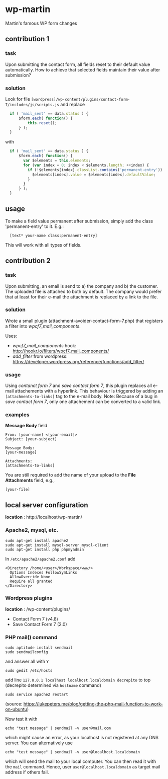# wp-martin
Martin's famous WP form changes


## contribution 1
### task
Upon submitting the contact form, all fields reset to their default value automatically. How to achieve that selected fields maintain their value after submission?

### solution
Look for file `[wordpress]/wp-content/plugins/contact-form-7/includes/js/scripts.js` and replace
```js
  if ( 'mail_sent' == data.status ) {
	  $form.each( function() {
		  this.reset();
	  } );
  }
```
with
```js
  if ( 'mail_sent' == data.status ) {
	  $form.each( function() {
	    var $elements = this.elements;
	    for (var index = 0; index < $elements.length; ++index) {
	      if (!$elements[index].classList.contains('permanent-entry')) {
	        $elements[index].value = $elements[index].defaultValue;
	      }
	    }
	  } );
  }
```
## usage
To make a field value permanent after submission, simply add the class 'permanent-entry' to it. E.g.:
```
  [text* your-name class:permanent-entry]
```
This will work with all types of fields.


## contribution 2

### task
Upon submitting, an email is send to a) the company and b) the customer. The uploaded file is attached to both by default. The company would prefer that at least for their e-mail the attachment is replaced by a link to the file.

### solution
Wrote a small plugin (attachment-avoider-contact-form-7.php) that registers a filter into *wpcf7_mail_components*.

Uses:
- *wpcf7_mail_components* hook: http://hookr.io/filters/wpcf7_mail_components/
- *add_filter* from wordpress: https://developer.wordpress.org/reference/functions/add_filter/

### usage
Using *contanct form 7* and *save contact form 7*, this plugin replaces all e-mail attachements with a hyperlink. This behaviour is triggered by adding an `[attachments-to-links]` tag to the e-mail body. Note: Because of a bug in *save contact form 7*, only one attachement can be converted to a valid link.

### examples
**Message Body** field
```
From: [your-name] <[your-email]>
Subject: [your-subject]

Message Body:
[your-message]

Attachments:
[attachments-to-links]
```
You are still required to add the name of your upload to the **File Attachments** field, e.g.,
```
[your-file]
```

## local server configuration
**location** : http://localhost/wp-martin/

### Apache2, mysql, etc.
```
sudo apt-get install apache2
sudo apt-get install mysql-server mysql-client
sudo apt-get install php phpmyadmin
```

In `/etc/apache2/apache2.conf` add
```
<Directory /home/<user>/Workspace/www/>
  Options Indexes FollowSymLinks
  AllowOverride None
  Require all granted
</Directory>
```

### Wordpress plugins
**location** : <wordpress>/wp-content/plugins/

- Contact Form 7 (v4.8)
- Save Contact Form 7 (2.0)

### PHP mail() command
```
sudo aptitude install sendmail
sudo sendmailconfig
```
and answer all with `Y`
```
sudo gedit /etc/hosts
```
add line `127.0.0.1 localhost localhost.localdomain decrepito` to top (decrepito determined via `hostname` command)
```
sudo service apache2 restart
```
(source: https://lukepeters.me/blog/getting-the-php-mail-function-to-work-on-ubuntu)

Now test it with
```
echo "test message" | sendmail -v user@mail.com
```
which might cause an error, as your localhost is not registered at any DNS server. You can alternatively use
```
echo "test message" | sendmail -v user@localhost.localdomain
```
which will send the mail to your local computer. You can then read it with the `mail` command. Hence, user `user@localhost.localdomain` as target mail address if others fail.
